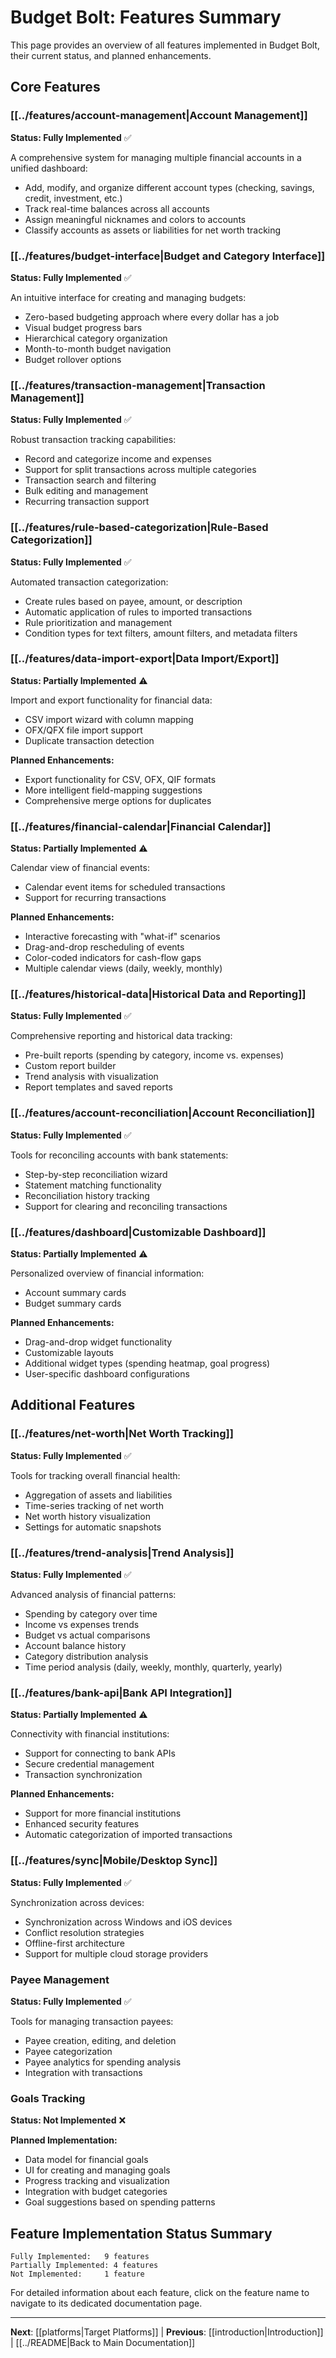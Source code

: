 # Budget Bolt: Features Summary

This page provides an overview of all features implemented in Budget Bolt, their current status, and planned enhancements.

## Core Features

### [[../features/account-management|Account Management]]
**Status: Fully Implemented** ✅

A comprehensive system for managing multiple financial accounts in a unified dashboard:
- Add, modify, and organize different account types (checking, savings, credit, investment, etc.)
- Track real-time balances across all accounts
- Assign meaningful nicknames and colors to accounts
- Classify accounts as assets or liabilities for net worth tracking

### [[../features/budget-interface|Budget and Category Interface]]
**Status: Fully Implemented** ✅

An intuitive interface for creating and managing budgets:
- Zero-based budgeting approach where every dollar has a job
- Visual budget progress bars
- Hierarchical category organization
- Month-to-month budget navigation
- Budget rollover options

### [[../features/transaction-management|Transaction Management]]
**Status: Fully Implemented** ✅

Robust transaction tracking capabilities:
- Record and categorize income and expenses
- Support for split transactions across multiple categories
- Transaction search and filtering
- Bulk editing and management
- Recurring transaction support

### [[../features/rule-based-categorization|Rule-Based Categorization]]
**Status: Fully Implemented** ✅

Automated transaction categorization:
- Create rules based on payee, amount, or description
- Automatic application of rules to imported transactions
- Rule prioritization and management
- Condition types for text filters, amount filters, and metadata filters

### [[../features/data-import-export|Data Import/Export]]
**Status: Partially Implemented** ⚠️

Import and export functionality for financial data:
- CSV import wizard with column mapping
- OFX/QFX file import support
- Duplicate transaction detection

**Planned Enhancements:**
- Export functionality for CSV, OFX, QIF formats
- More intelligent field-mapping suggestions
- Comprehensive merge options for duplicates

### [[../features/financial-calendar|Financial Calendar]]
**Status: Partially Implemented** ⚠️

Calendar view of financial events:
- Calendar event items for scheduled transactions
- Support for recurring transactions

**Planned Enhancements:**
- Interactive forecasting with "what-if" scenarios
- Drag-and-drop rescheduling of events
- Color-coded indicators for cash-flow gaps
- Multiple calendar views (daily, weekly, monthly)

### [[../features/historical-data|Historical Data and Reporting]]
**Status: Fully Implemented** ✅

Comprehensive reporting and historical data tracking:
- Pre-built reports (spending by category, income vs. expenses)
- Custom report builder
- Trend analysis with visualization
- Report templates and saved reports

### [[../features/account-reconciliation|Account Reconciliation]]
**Status: Fully Implemented** ✅

Tools for reconciling accounts with bank statements:
- Step-by-step reconciliation wizard
- Statement matching functionality
- Reconciliation history tracking
- Support for clearing and reconciling transactions

### [[../features/dashboard|Customizable Dashboard]]
**Status: Partially Implemented** ⚠️

Personalized overview of financial information:
- Account summary cards
- Budget summary cards

**Planned Enhancements:**
- Drag-and-drop widget functionality
- Customizable layouts
- Additional widget types (spending heatmap, goal progress)
- User-specific dashboard configurations

## Additional Features

### [[../features/net-worth|Net Worth Tracking]]
**Status: Fully Implemented** ✅

Tools for tracking overall financial health:
- Aggregation of assets and liabilities
- Time-series tracking of net worth
- Net worth history visualization
- Settings for automatic snapshots

### [[../features/trend-analysis|Trend Analysis]]
**Status: Fully Implemented** ✅

Advanced analysis of financial patterns:
- Spending by category over time
- Income vs expenses trends
- Budget vs actual comparisons
- Account balance history
- Category distribution analysis
- Time period analysis (daily, weekly, monthly, quarterly, yearly)

### [[../features/bank-api|Bank API Integration]]
**Status: Partially Implemented** ⚠️

Connectivity with financial institutions:
- Support for connecting to bank APIs
- Secure credential management
- Transaction synchronization

**Planned Enhancements:**
- Support for more financial institutions
- Enhanced security features
- Automatic categorization of imported transactions

### [[../features/sync|Mobile/Desktop Sync]]
**Status: Fully Implemented** ✅

Synchronization across devices:
- Synchronization across Windows and iOS devices
- Conflict resolution strategies
- Offline-first architecture
- Support for multiple cloud storage providers

### Payee Management
**Status: Fully Implemented** ✅

Tools for managing transaction payees:
- Payee creation, editing, and deletion
- Payee categorization
- Payee analytics for spending analysis
- Integration with transactions

### Goals Tracking
**Status: Not Implemented** ❌

**Planned Implementation:**
- Data model for financial goals
- UI for creating and managing goals
- Progress tracking and visualization
- Integration with budget categories
- Goal suggestions based on spending patterns

## Feature Implementation Status Summary

```
Fully Implemented:   9 features
Partially Implemented: 4 features
Not Implemented:     1 feature
```

For detailed information about each feature, click on the feature name to navigate to its dedicated documentation page.

---

**Next**: [[platforms|Target Platforms]] | **Previous**: [[introduction|Introduction]] | [[../README|Back to Main Documentation]]